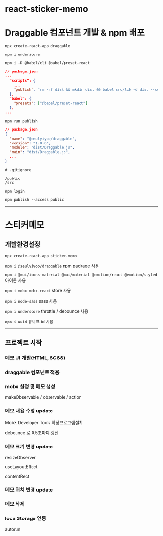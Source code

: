 # react-sticker-memo

# Draggable 컴포넌트 개발 & npm 배포

`npx create-react-app draggable`

`npm i underscore`

`npm i -D @babel/cli @babel/preset-react`

```json
// package.json
...
  "scripts": {
    ...
    "publish": "rm -rf dist && mkdir dist && babel src/lib -d dist --copy-files"
  },
  "babel": {
    "presets": ["@babel/preset-react"]
  },
...
```

`npm run publish`

```json
// package.json
{
  "name": "@seulyiyoo/draggable",
  "version": "1.0.0",
  "module": "dist/Draggable.js",
  "main": "dist/Draggable.js",
  ...
}
```

```
# .gitignore

/public
/src
```

`npm login`

`npm publish --access public`

---

# 스티커메모

## 개발환경설정

`npx create-react-app sticker-memo`

`npm i @seulyiyoo/draggable` npm package 사용

`npm i @mui/icons-material @mui/material @emotion/react @emotion/styled` 아이콘 사용

`npm i mobx mobx-react` store 사용

`npm i node-sass` sass 사용

`npm i underscore` throttle / debounce 사용

`npm i uuid` 유니크 id 사용

---
## 프로젝트 시작

### 메모 UI 개발(HTML, SCSS)

### draggable 컴포넌트 적용

### mobx 설정 및 메모 생성

makeObservable / observable / action

### 메모 내용 수정 update

MobX Developer Tools 확장프로그램설치

debounce 로 0.5초마다 갱신

### 메모 크기 변경 update

resizeObserver

useLayoutEffect

contentRect

### 메모 위치 변경 update

### 메모 삭제

### localStorage 연동

autorun
